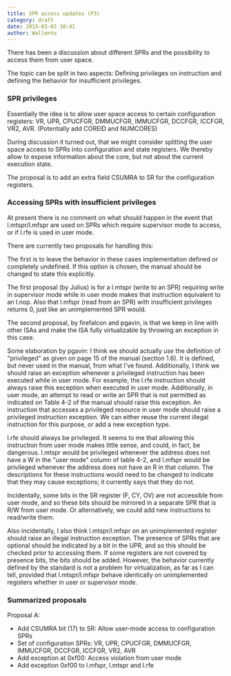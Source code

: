 ```yaml
---
title: SPR access updates (P3)
category: draft
date: 2015-03-03 10:41
author: Wallento
---
```


There has been a discussion about different SPRs and the possibility to access them from user space.

The topic can be split in two aspects: Defining privileges on instruction and defining the behavior for insufficient privileges.

### SPR privileges

Essentially the idea is to allow user space access to certain configuration registers: VR, UPR, CPUCFGR, DMMUCFGR, IMMUCFGR, DCCFGR, ICCFGR, VR2, AVR. (Potentially add COREID and NUMCORES)

During discussion it turned out, that we might consider splitting the user space access to SPRs into configuration and state registers. We thereby allow to expose information about the core, but not about the current execution state.

The proposal is to add an extra field CSUMRA to SR for the configuration registers.

### Accessing SPRs with insufficient privileges

At present there is no comment on what should happen in the event that l.mtspr/l.mfspr are used on SPRs which require supervisor mode to access, or if l.rfe is used in user mode.

There are currently two proposals for handling this:

The first is to leave the behavior in these cases implementation defined or completely undefined.  If this option is chosen, the manual should be changed to state this explicitly.

The first proposal (by Julius) is for a l.mtspr (write to an SPR) requiring write in supervisor mode while in user mode makes that instruction equivalent to an l.nop. Also that l.mfspr (read from an SPR) with insufficient privileges returns 0, just like an unimplemented SPR would.

The second proposal, by firefalcon and pgavin, is that we keep in line with other ISAs and make the ISA fully virtualizable by throwing an exception in this case.

Some elaboration by pgavin: I think we should actually *use* the definition of "privileged" as given on page 15 of the manual (section 1.6).  It is defined, but never used in the manual, from what I've found.  Additionally, I think we should raise an exception whenever a privileged instruction has been executed while in user mode.  For example, the l.rfe instruction should always raise this exception when executed in user mode.  Additionally, in user mode, an attempt to read or write an SPR that is not permitted as indicated on Table 4-2 of the manual should raise this exception.  An instruction that accesses a privileged resource in user mode should raise a privileged instruction exception.  We can either reuse the current illegal instruction for this purpose, or add a new exception type.

l.rfe should always be privileged.  It seems to me that allowing this instruction from user mode makes little sense, and could, in fact, be dangerous.  l.mtspr would be privileged whenever the address does not have a W in the "user mode" column of table 4-2, and l.mfspr would be privileged whenever the address does not have an R in that column.  The descriptions for these instructions would need to be changed to indicate that they may cause exceptions; it currently says that they do not.

Incidentally, some bits in the SR register (F, CY, OV) are not accessible from user mode, and so these bits should be mirrored in a separate SPR that is R/W from user mode. Or alternatively, we could add new instructions to read/write them.

Also incidentally, I also think l.mtspr/l.mfspr on an unimplemented register should raise an illegal instruction exception.  The presence of SPRs that are optional should be indicated by a bit in the UPR, and so this should be checked prior to accessing them.  If some registers are not covered by presence bits, the bits should be added.  However, the behavior currently defined by the standard is not a problem for virtualization, as far as I can tell, provided that l.mtspr/l.mfspr behave identically on unimplemented registers whether in user or supervisor mode.

### Summarized proposals

Proposal A:

* Add CSUMRA bit (17) to SR: Allow user-mode access to configuration SPRs
* Set of configuration SPRs: VR, UPR, CPUCFGR, DMMUCFGR, IMMUCFGR, DCCFGR, ICCFGR, VR2, AVR
* Add exception at 0xf00: Access violation from user mode
* Add exception 0xf00 to l.mfspr, l.mtspr and l.rfe

